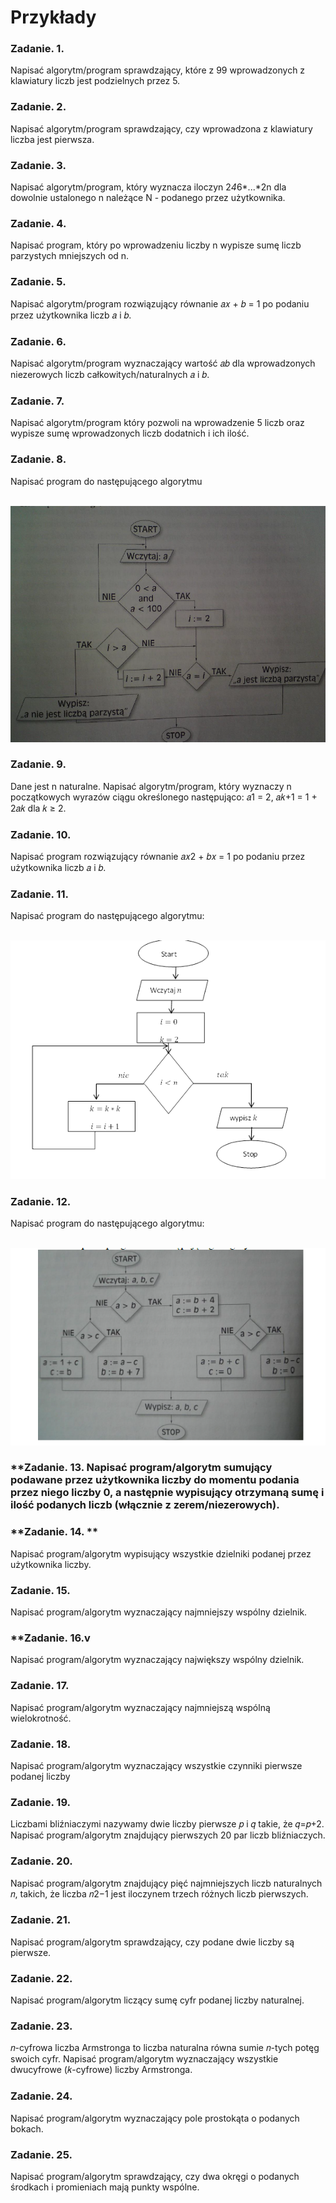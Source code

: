 # Przykłady

### **Zadanie. 1.**
Napisać algorytm/program sprawdzający, które z 99 wprowadzonych z
klawiatury liczb jest podzielnych przez 5.

### **Zadanie. 2.**
Napisać algorytm/program sprawdzający, czy wprowadzona z klawiatury
liczba jest pierwsza.

### **Zadanie. 3.**
Napisać algorytm/program, który wyznacza iloczyn 2*4*6*...*2n dla dowolnie
ustalonego n należące N - podanego przez użytkownika.

### **Zadanie. 4.**
Napisać program, który po wprowadzeniu liczby n wypisze sumę liczb
parzystych mniejszych od n.

### **Zadanie. 5.**
Napisać algorytm/program rozwiązujący równanie 𝑎𝑥 + 𝑏 = 1 po podaniu
przez użytkownika liczb 𝑎 i 𝑏.

### **Zadanie. 6.**
Napisać algorytm/program wyznaczający wartość 𝑎𝑏 dla wprowadzonych
niezerowych liczb całkowitych/naturalnych 𝑎 i 𝑏.

### **Zadanie. 7.**
Napisać algorytm/program który pozwoli na wprowadzenie 5 liczb oraz
wypisze sumę wprowadzonych liczb dodatnich i ich ilość.

### **Zadanie. 8.**
Napisać program do następującego algorytmu

<br>![algorytm2](images/algorytm3.png)

### **Zadanie. 9.**
Dane jest n naturalne. Napisać algorytm/program, który wyznaczy n
początkowych wyrazów ciągu określonego następująco: 𝑎1 = 2, 𝑎𝑘+1 = 1 + 2𝑎𝑘 dla
𝑘 ≥ 2.

### **Zadanie. 10.**
Napisać program rozwiązujący równanie 𝑎𝑥2 + 𝑏𝑥 = 1 po podaniu przez
użytkownika liczb 𝑎 i 𝑏.

### **Zadanie. 11.** 
Napisać program do następującego algorytmu:

<br>![algorytm2](images/algorytm1.png)

### **Zadanie. 12.**
Napisać program do następującego algorytmu:

<br>![algorytm2](images/algorytm2.png)

### **Zadanie. 13. Napisać program/algorytm sumujący podawane przez użytkownika liczby do momentu podania przez niego liczby 0, a następnie wypisujący otrzymaną sumę i ilość podanych liczb (włącznie z zerem/niezerowych).

### **Zadanie. 14. **
Napisać program/algorytm wypisujący wszystkie dzielniki podanej przez użytkownika liczby.

### **Zadanie. 15.** 
Napisać program/algorytm wyznaczający najmniejszy wspólny dzielnik.

### **Zadanie. 16.v 
Napisać program/algorytm wyznaczający największy wspólny dzielnik.

### **Zadanie. 17.** 
Napisać program/algorytm wyznaczający najmniejszą wspólną wielokrotność.

### **Zadanie. 18.** 
Napisać program/algorytm wyznaczający wszystkie czynniki pierwsze podanej liczby

### **Zadanie. 19.** 
Liczbami bliźniaczymi nazywamy dwie liczby pierwsze 𝑝 i 𝑞 takie, że 𝑞=𝑝+2. Napisać program/algorytm znajdujący pierwszych 20 par liczb bliźniaczych.

### **Zadanie. 20.** 
Napisać program/algorytm znajdujący pięć najmniejszych liczb naturalnych 𝑛, takich, że liczba 𝑛2−1 jest iloczynem trzech różnych liczb pierwszych.

### **Zadanie. 21.** 
Napisać program/algorytm sprawdzający, czy podane dwie liczby są pierwsze.

### **Zadanie. 22.**
Napisać program/algorytm liczący sumę cyfr podanej liczby naturalnej.

### **Zadanie. 23.**
𝑛-cyfrowa liczba Armstronga to liczba naturalna równa sumie 𝑛-tych potęg swoich cyfr. Napisać program/algorytm wyznaczający wszystkie dwucyfrowe (𝑘-cyfrowe) liczby Armstronga.

### **Zadanie. 24.**
Napisać program/algorytm wyznaczający pole prostokąta o podanych bokach.

### **Zadanie. 25.**
Napisać program/algorytm sprawdzający, czy dwa okręgi o podanych środkach i promieniach mają punkty wspólne.
